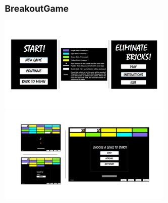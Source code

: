 # BreakoutGame
![image](https://github.com/Zoe6486/BreakoutGame/blob/master/img/Slide1.JPG)
![image](https://github.com/Zoe6486/BreakoutGame/blob/master/img/Slide2.JPG)
